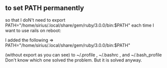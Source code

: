 ## to set PATH permanently

so that I doN't need to export PATH="/home/sirius/.local/share/gem/ruby/3.0.0/bin:$PATH" each time I want to use rails on reboot:

I added the following => PATH="/home/sirius/.local/share/gem/ruby/3.0.0/bin:$PATH"

(without export as you can see)
to ~/.profile , ~/.bashrc , and ~/.bash_profile
Don't know which one solved the problem. But it is solved anyway.
